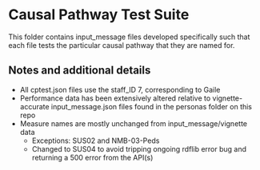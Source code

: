 # Causal Pathway Test Suite
This folder contains input_message files developed specifically such that each file tests the particular causal pathway that they are named for.

## Notes and additional details
- All cptest.json files use the staff_ID 7, corresponding to Gaile
- Performance data has been extensively altered relative to vignette-accurate input_message.json files found in the personas folder on this repo
- Measure names are mostly unchanged from input_message/vignette data
   - Exceptions: SUS02 and NMB-03-Peds
   - Changed to SUS04 to avoid tripping ongoing rdflib error bug and returning a 500 error from the API(s)
